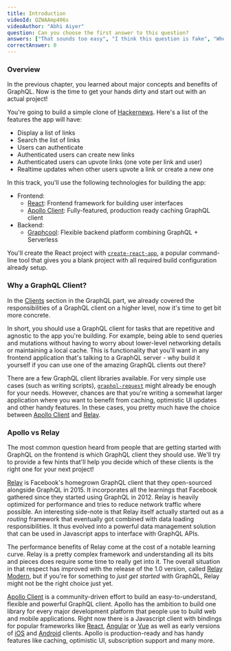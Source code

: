 ```yaml
---
title: Introduction
videoId: QZWAAmp406s
videoAuthor: "Abhi Aiyer"
question: Can you choose the first answer to this question?
answers: ["That sounds too easy", "I think this question is fake", "When are the real questions ready", "No"]
correctAnswer: 0
---
```



### Overview

In the previous chapter, you learned about major concepts and benefits of GraphQL. Now is the time to get your hands dirty and start out with an actual project!

You're going to build a simple clone of [Hackernews](https://news.ycombinator.com/). Here's a list of the features the app will have:

- Display a list of links
- Search the list of links
- Users can authenticate
- Authenticated users can create new links
- Authenticated users can upvote links (one vote per link and user)
- Realtime updates when other users upvote a link or create a new one

In this track, you'll use the following technologies for building the app:

- Frontend:
    - [React](https://facebook.github.io/react/): Frontend framework for building user interfaces
    - [Apollo Client](https://github.com/apollographql/apollo-client): Fully-featured, production ready caching GraphQL client
- Backend:
    - [Graphcool](https://www.graph.cool/): Flexible backend platform combining GraphQL + Serverless

You'll create the React project with [`create-react-app`](https://github.com/facebookincubator/create-react-app), a popular command-line tool that gives you a blank project with all required build configuration already setup.


### Why a GraphQL Client?

In the [Clients]() section in the GraphQL part, we already covered the responsibilities of a GraphQL client on a higher level, now it's time to get bit more concrete.

In short, you should use a GraphQL client for tasks that are repetitive and agnostic to the app you're building. For example, being able to send queries and mutations without having to worry about lower-level networking details or maintaining a local cache. This is functionality that you'll want in any frontend application that's talking to a GraphQL server - why build it yourself if you can use one of the amazing GraphQL clients out there?

There are a few GraphQL client libraries available. For very simple use cases (such as writing scripts), [`graphql-request`](https://github.com/graphcool/graphql-request) might already be enough for your needs. However, chances are that you're writing a somewhat larger application where you want to benefit from caching, optimistic UI updates and other handy features. In these cases, you pretty much have the choice between [Apollo Client](https://github.com/apollographql/apollo-client) and [Relay](https://facebook.github.io/relay/).


### Apollo vs Relay

The most common question heard from people that are getting started with GraphQL on the frontend is which GraphQL client they should use. We'll try to provide a few hints that'll help you decide which of these clients is the right one for your next project!

[Relay](https://facebook.github.io/relay/) is Facebook's homegrown GraphQL client that they open-sourced alongside GraphQL in 2015. It incorporates all the learnings that Facebook gathered since they started using GraphQL in 2012. Relay is heavily optimized for performance and tries to reduce network traffic where possible. An interesting side-note is that Relay itself actually started out as a _routing_ framework that eventually got combined with data loading responsibilities. It thus evolved into a powerful data management solution that can be used in Javascript apps to interface with GraphQL APIs.

The performance benefits of Relay come at the cost of a notable learning curve. Relay is a pretty complex framework and understanding all its bits and pieces does require some time to really get into it. The overall situation in that respect has improved with the release of the 1.0 version, called [Relay Modern](), but if you're for something to _just get started_ with GraphQL, Relay might not be the right choice just yet. 

[Apollo Client](https://github.com/apollographql/apollo-client) is a community-driven effort to build an easy-to-understand, flexible and powerful GraphQL client. Apollo has the ambition to build one library for every major development platform that people use to build web and mobile applications. Right now there is a Javascript client with bindings for popular frameworks like [React](https://github.com/apollographql/react-apollo), [Angular](https://github.com/apollographql/apollo-angular) or [Vue](https://github.com/Akryum/vue-apollo) as well as early versions of [iOS](https://github.com/apollographql/apollo-ios) and [Android](https://github.com/apollographql/apollo-android) clients. Apollo is production-ready and has handy features like caching, optimistic UI, subscription support and many more.

